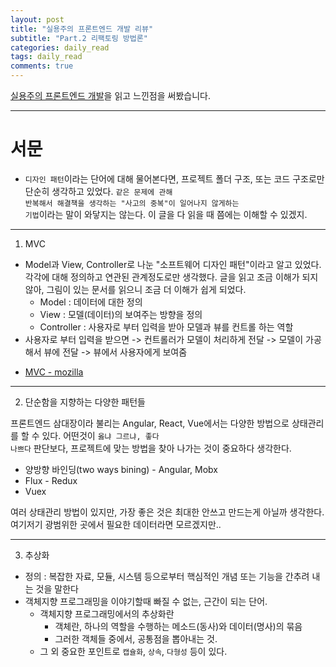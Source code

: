 ```yaml
---
layout: post
title: "실용주의 프론트엔드 개발 리뷰"
subtitle: "Part.2 리팩토링 방법론"
categories: daily_read
tags: daily_read
comments: true
---
```


[실용주의 프론트엔드 개발](https://peter-cho.gitbook.io/book/)을 읽고 느낀점을 써봤습니다.

---

<h1>서문</h1>

- <code>디자인 패턴</code>이라는 단어에 대해 물어본다면, 프로젝트 폴더 구조, 또는 코드 구조로만 단순히 생각하고 있었다. <code>같은 문제에 관해 반복해서 해결책을 생각하는 "사고의 중복"이 일어나지 않게하는 기법</code>이라는 말이 와닿지는 않는다. 이 글을 다 읽을 때 쯤에는 이해할 수 있겠지.

---

1. MVC

- Model과 View, Controller로 나눈 "소프트웨어 디자인 패턴"이라고 알고 있었다. 각각에 대해 정의하고 연관된 관계정도로만 생각했다. 글을 읽고 조금 이해가 되지 않아, 그림이 있는 문서를 읽으니 조금 더 이해가 쉽게 되었다.
  - Model : 데이터에 대한 정의
  - View : 모델(데이터)의 보여주는 방향을 정의
  - Controller : 사용자로 부터 입력을 받아 모델과 뷰를 컨트롤 하는 역할
- 사용자로 부터 입력을 받으면 -> 컨트롤러가 모델이 처리하게 전달 -> 모델이 가공해서 뷰에 전달 -> 뷰에서 사용자에게 보여줌

* [MVC - mozilla](https://developer.mozilla.org/ko/docs/Glossary/MVC)

---

2. 단순함을 지향하는 다양한 패턴들

프론트엔드 삼대장이라 불리는 Angular, React, Vue에서는 다양한 방법으로 상태관리를 할 수 있다. 어떤것이 <code>옳냐 그르냐, 좋다 나쁘다</code> 판단보다, 프로젝트에 맞는 방법을 찾아 나가는 것이 중요하다 생각한다.

- 양방향 바인딩(two ways bining) - Angular, Mobx
- Flux - Redux
- Vuex

여러 상태관리 방법이 있지만, 가장 좋은 것은 최대한 안쓰고 만드는게 아닐까 생각한다. 여기저기 광범위한 곳에서 필요한 데이터라면 모르겠지만..

---

3. 추상화

- 정의 : 복잡한 자료, 모듈, 시스템 등으로부터 핵심적인 개념 또는 기능을 간추려 내는 것을 말한다
- 객체지향 프로그래밍을 이야기할때 빠질 수 없는, 근간이 되는 단어.
    - 객체지향 프로그래밍에서의 추상화란
        - 객체란, 하나의 역할을 수행하는 메소드(동사)와 데이터(명사)의 묶음
        - 그러한 객체들 중에서, 공통점을 뽑아내는 것.
    - 그 외 중요한 포인트로 <code>캡슐화</code>, <code>상속</code>, <code>다형성</code> 등이 있다. 
